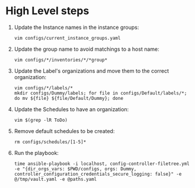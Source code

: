 # High Level steps

1. Update the Instance names in the instance groups:
   ```
   vim configs/current_instance_groups.yaml
   ```
2. Update the group name to avoid matchings to a host name:
   ```
   vim configs/*/inventories/*/*group*
   ```
3. Update the Label's organizations and move them to the correct organization:
   ```
   vim configs/*/labels/*
   mkdir configs/Dummy/labels; for file in configs/Default/labels/*; do mv ${file} ${file/Default/Dummy}; done
   ```
4. Update the Schedules to have an organization:
   ```
   vim $(grep -lR ToDo)
   ```
5. Remove default schedules to be created:
   ```
   rm configs/schedules/[1-5]*
   ```
6. Run the playbook:
   ```
   time ansible-playbook -i localhost, config-controller-filetree.yml -e "{dir_orgs_vars: $PWD/configs, orgs: Dummy, controller_configuration_credentials_secure_logging: false}" -e @/tmp/vault.yaml -e @paths.yaml
   ```
